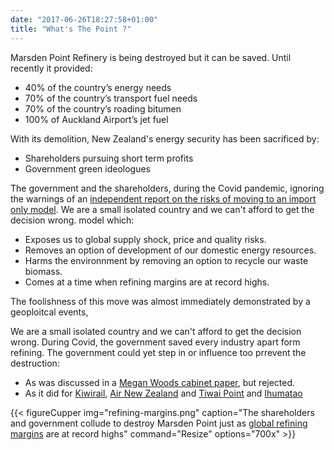 ```yaml
---
date: "2017-06-26T18:27:58+01:00"
title: "What's The Point ?"
---
```


Marsden Point Refinery is being destroyed but it can be saved. Until recently it provided:

- 40% of the country’s energy needs
- 70% of the country’s transport fuel needs
- 70% of the country’s roading bitumen
- 100% of Auckland Airport’s jet fuel

With its demolition, New Zealand's energy security has been sacrificed by:

- Shareholders pursuing short term profits
- Government green ideologues

The government and the shareholders, during the Covid pandemic, ignoring the warnings of an 
[independent report on the risks of moving to an import only model](). 
We are a small isolated country and we can't afford to get the decision wrong.
 model which:

- Exposes us to global supply shock, price and quality risks.
- Removes an option of development of our domestic energy resources.
- Harms the environnment by removing an option to recycle our waste biomass.
- Comes at a time when refining margins are at record highs. 

The foolishness of this move was almost immediately demonstrated by a geoploitcal events,

We are a small isolated country and we can't afford to get the decision wrong.
During Covid, the government saved every industry apart form refining. The government could yet 
step in or influence too prrevent the destruction:

- As was discussed in a [Megan Woods cabinet paper](), but rejected.
- As it did for [Kiwirail](https://www.kiwirail.co.nz/our-story/history/), [Air New Zealand]() and [Tiwai Point]() and [Ihumatao](https://www.rnz.co.nz/news/political/433043/ihumatao-deal-struck-between-government-and-fletcher-building-to-buy-disputed-land)

{{< figureCupper
img="refining-margins.png" 
caption="The shareholders and government collude to destroy Marsden Point just as [global refining margins](https://www.neste.com/investors/market-data/oil-product-margins) are at record highs" 
command="Resize" 
options="700x" >}}
